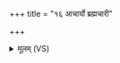 +++
title = "१६ आचार्यो ब्रह्मचारी"

+++
<details><summary>मूलम् (VS)</summary>

आ॑चा॒र्यो᳡ ब्रह्मचा॒री ब्र॑ह्मचा॒री प्र॒जाप॑तिः। प्र॒जाप॑ति॒र्वि रा॑जति वि॒राडिन्द्रो॑ऽभवद्व॒शी ॥
</details>